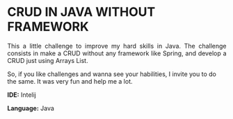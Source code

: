 <h1>CRUD IN JAVA WITHOUT FRAMEWORK </h1>

<p align="justify">This a little challenge to improve my hard skills in 
Java. The challenge consists in make a CRUD without any framework like Spring,
and develop a CRUD just using Arrays List.  
</p>

<p>So, if you like challenges and wanna see your habilities, I invite you to do the same. 
It was very fun and help me a lot.  
</p>

<p><b>IDE:</b> Intelij</p>
<p><b>Language:</b> Java</p>